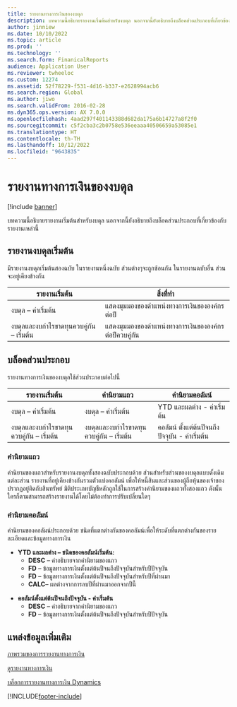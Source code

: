```yaml
---
title: รายงานทางการเงินของงบดุล
description: บทความนี้อธิบายรายงานเริ่มต้นสำหรับงบดุล นอกจากนี้ยังอธิบายถึงบล็อคส่วนประกอบที่เกี่ยวข้องกับรายงานเหล่านี้
author: jinniew
ms.date: 10/10/2022
ms.topic: article
ms.prod: ''
ms.technology: ''
ms.search.form: FinanicalReports
audience: Application User
ms.reviewer: twheeloc
ms.custom: 12274
ms.assetid: 52f78229-f531-4d16-b337-e2628994acb6
ms.search.region: Global
ms.author: jiwo
ms.search.validFrom: 2016-02-28
ms.dyn365.ops.version: AX 7.0.0
ms.openlocfilehash: 4aad297f401143388d682da175a6b14727a8f2f0
ms.sourcegitcommit: c5f2cba3c2b0758e536eeaaa40506659a53085e1
ms.translationtype: HT
ms.contentlocale: th-TH
ms.lasthandoff: 10/12/2022
ms.locfileid: "9643835"
---
```

# <a name="balance-sheet-financial-reports"></a>รายงานทางการเงินของงบดุล

[!include [banner](../includes/banner.md)]

บทความนี้อธิบายรายงานเริ่มต้นสำหรับงบดุล นอกจากนี้ยังอธิบายถึงบล็อคส่วนประกอบที่เกี่ยวข้องกับรายงานเหล่านี้ 

## <a name="default-balance-sheet-reports"></a>รายงานงบดุลเริ่มต้น

มีรายงานงบดุลเริ่มต้นสองฉบับ ในรายงานหนึ่งฉบับ ส่วนต่างๆจะถูกซ้อนกัน ในรายงานฉบับอื่น ส่วนจะอยู่เคียงข้างกัน

| รายงานเริ่มต้น                       | สิ่งที่ทำ                                                                                                                           |
|--------------------------------------|--------------------------------------------------------------------------------------|
| งบดุล – ค่าเริ่มต้น              | แสดงมุมมองของตำแหน่งทางการเงินขององค์กรต่อปี                    |
| งบดุลและงบกำไรขาดทุนควบคู่กัน – เริ่มต้น | แสดงมุมมองของตำแหน่งทางการเงินขององค์กรต่อปีควบคู่กัน |

## <a name="building-blocks"></a>บล็อคส่วนประกอบ
รายงานทางการเงินของงบดุลใช้ส่วนประกอบต่อไปนี้

| รายงานเริ่มต้น                       | คำนิยามแถว                       | คำนิยามคอลัมน์             |
|--------------------------------------|--------------------------------------|-------------------------------|
| งบดุล – ค่าเริ่มต้น              | งบดุล – ค่าเริ่มต้น              | YTD และผลต่าง - ค่าเริ่มต้น    |
| งบดุลและงบกำไรขาดทุนควบคู่กัน – เริ่มต้น | งบดุลและงบกำไรขาดทุนควบคู่กัน – เริ่มต้น | คอลัมน์ ตั้งแต่ต้นปีจนถึงปัจจุบัน - ค่าเริ่มต้น |

### <a name="row-definition"></a>คำนิยามแถว

คำนิยามของแถวสำหรับรายงานงบดุลทั้งสองฉบับประกอบด้วย ส่วนสำหรับส่วนของงบดุลแบบดั้งเดิมแต่ละส่วน รายงานที่อยู่เคียงข้างกันรวมตัวแบ่งคอลัมน์ เพื่อให้หนี้สินและส่วนของผู้ถือหุ้นของเจ้าของปรากฏอยู่ติดกับสินทรัพย์ มิติประเภทบัญชีหลักถูกใช้ในการสร้างคำนิยามของแถวทั้งสองแถว ดังนั้น ใครก็ตามสามารถสร้างรายงานได้โดยไม่ต้องทำการปรับเปลี่ยนใดๆ

### <a name="column-definition"></a>คำนิยามคอลัมน์

คำนิยามของคอลัมน์ประกอบด้วย ชนิดที่แตกต่างกันของคอลัมน์เพื่อให้ระดับที่แตกต่างกันของรายละเอียดและข้อมูลทางการเงิน

-   **YTD และผลต่าง – ชนิดของคอลัมน์เริ่มต้น:**
    -   **DESC** – คำอธิบายจากคำนิยามของแถว
    -   **FD** – ข้อมูลทางการเงินตั้งแต่ต้นปีจนถึงปัจจุบันสำหรับปีปัจจุบัน
    -   **FD** – ข้อมูลทางการเงินตั้งแต่ต้นปีจนถึงปัจจุบันสำหรับปีที่ผ่านมา
    -   **CALC**– ผลต่างจากการลบปีที่ผ่านมาออกจากปีนี้

<!-- -->

-   **คอลัมน์ตั้งแต่ต้นปีจนถึงปัจจุบัน - ค่าเริ่มต้น**
    -   **DESC** – คำอธิบายจากคำนิยามของแถว
    -   **FD** – ข้อมูลทางการเงินตั้งแต่ต้นปีจนถึงปัจจุบันสำหรับปีปัจจุบัน



## <a name="additional-resources"></a>แหล่งข้อมูลเพิ่มเติม

[ภาพรวมของการรายงานทางการเงิน](financial-reporting-getting-started.md)

[ดูรายงานทางการเงิน](view-financial-reports.md)

[บล็อกการรายงานทางการเงิน Dynamics](https://blogs.msdn.com/b/dynamics_financial_reporting/)





[!INCLUDE[footer-include](../../includes/footer-banner.md)]
